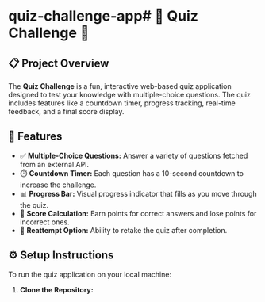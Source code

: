 # quiz-challenge-app# 🎉 Quiz Challenge 🎉

## 📋 Project Overview
The **Quiz Challenge** is a fun, interactive web-based quiz application designed to test your knowledge with multiple-choice questions. The quiz includes features like a countdown timer, progress tracking, real-time feedback, and a final score display.

## 🚀 Features
- ✅ **Multiple-Choice Questions:** Answer a variety of questions fetched from an external API.
- ⏱️ **Countdown Timer:** Each question has a 10-second countdown to increase the challenge.
- 📊 **Progress Bar:** Visual progress indicator that fills as you move through the quiz.
- 🎯 **Score Calculation:** Earn points for correct answers and lose points for incorrect ones.
- 🔁 **Reattempt Option:** Ability to retake the quiz after completion.


## ⚙️ Setup Instructions
To run the quiz application on your local machine:

1. **Clone the Repository:**
